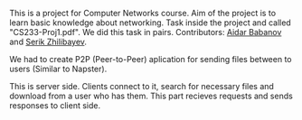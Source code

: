 This is a project for Computer Networks course. Aim of the project is to learn basic knowledge about networking. Task inside the project and called "CS233-Proj1.pdf". We did this task in pairs. Contributors: [Aidar Babanov](https://github.com/AidarBabanov) and [Serik Zhilibayev](https://github.com/Zhilibayev).   

We had to create P2P (Peer-to-Peer) aplication for sending files between to users (Similar to Napster). 

This is server side. Clients connect to it, search for necessary files and download from a user who has them. This part recieves requests and sends responses to client side.
